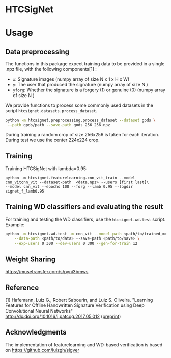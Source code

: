 # HTCSigNet
# Usage

## Data preprocessing

The functions in this package expect training data to be provided in a single .npz file, with the following components[1] :

* ```x```: Signature images (numpy array of size N x 1 x H x W)
* ```y```: The user that produced the signature (numpy array of size N )
* ```yforg```: Whether the signature is a forgery (1) or genuine (0) (numpy array of size N )

We provide functions to process some commonly used datasets in the script ```htcsignet.datasets.process_dataset```. 

```bash
python -m htcsignet.preprocessing.process_dataset --dataset gpds \
 --path gpds/path --save-path gods_256_256.npz
```

During training a random crop of size 256x256 is taken for each iteration. During test we use the center 224x224 crop.

## Training 

Training HTCSigNet with lambda=0.95:

```
python -m htcsignet.featurelearning.cnn_vit_train --model cnn_vitcnn_vit --dataset-path  <data.npz> --users [first last]\ 
--model cnn_vit --epochs 100 --forg --lamb 0.95 --logdir signet_f_lamb0.95  
```

## Training WD classifiers and evaluating the result

For training and testing the WD classifiers, use the ```htcsignet.wd.test``` script. Example:

```bash
python -m htcsignet.wd.test -m cnn_vit --model-path <path/to/trained_model> \
    --data-path <path/to/data> --save-path <path/to/save> \
    --exp-users 0 300 --dev-users 0 300 --gen-for-train 12
```

## Weight Sharing
https://musetransfer.com/s/pyni3bmws


## Reference
[1] Hafemann, Luiz G., Robert Sabourin, and Luiz S. Oliveira. "Learning Features for Offline Handwritten Signature Verification using Deep Convolutional Neural Networks" http://dx.doi.org/10.1016/j.patcog.2017.05.012 ([preprint](https://arxiv.org/abs/1705.05787))

## Acknowledgments
The implementation of featurelearning and WD-based verification is based on https://github.com/luizgh/sigver

